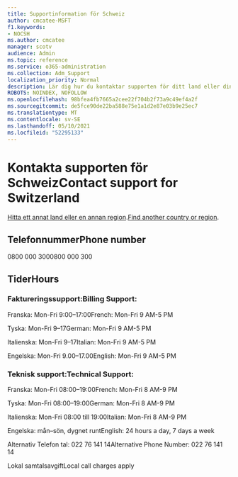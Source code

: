 ```yaml
---
title: Supportinformation för Schweiz
author: cmcatee-MSFT
f1.keywords:
- NOCSH
ms.author: cmcatee
manager: scotv
audience: Admin
ms.topic: reference
ms.service: o365-administration
ms.collection: Adm_Support
localization_priority: Normal
description: Lär dig hur du kontaktar supporten för ditt land eller din region.
ROBOTS: NOINDEX, NOFOLLOW
ms.openlocfilehash: 98bfea4fb7665a2cee22f704b2f73a9c49ef4a2f
ms.sourcegitcommit: de5fce90de22ba588e75e1a1d2e87e03b9e25ec7
ms.translationtype: MT
ms.contentlocale: sv-SE
ms.lasthandoff: 05/10/2021
ms.locfileid: "52295133"
---
```

# <a name="contact-support-for-switzerland"></a><span data-ttu-id="3ba07-103">Kontakta supporten för Schweiz</span><span class="sxs-lookup"><span data-stu-id="3ba07-103">Contact support for Switzerland</span></span>

<span data-ttu-id="3ba07-104">[Hitta ett annat land eller en annan region](../../business-video/get-help-support.md).</span><span class="sxs-lookup"><span data-stu-id="3ba07-104">[Find another country or region](../../business-video/get-help-support.md).</span></span>

## <a name="phone-number"></a><span data-ttu-id="3ba07-105">Telefonnummer</span><span class="sxs-lookup"><span data-stu-id="3ba07-105">Phone number</span></span>
<span data-ttu-id="3ba07-106">0800 000 300</span><span class="sxs-lookup"><span data-stu-id="3ba07-106">0800 000 300</span></span>

## <a name="hours"></a><span data-ttu-id="3ba07-107">Tider</span><span class="sxs-lookup"><span data-stu-id="3ba07-107">Hours</span></span>
### <a name="billing-support"></a><span data-ttu-id="3ba07-108">Faktureringssupport:</span><span class="sxs-lookup"><span data-stu-id="3ba07-108">Billing Support:</span></span>

<span data-ttu-id="3ba07-109">Franska: Mon-Fri 9:00–17:00</span><span class="sxs-lookup"><span data-stu-id="3ba07-109">French: Mon-Fri 9 AM-5 PM</span></span>

<span data-ttu-id="3ba07-110">Tyska: Mon-Fri 9–17</span><span class="sxs-lookup"><span data-stu-id="3ba07-110">German: Mon-Fri 9 AM-5 PM</span></span>

<span data-ttu-id="3ba07-111">Italienska: Mon-Fri 9–17</span><span class="sxs-lookup"><span data-stu-id="3ba07-111">Italian: Mon-Fri 9 AM-5 PM</span></span>

<span data-ttu-id="3ba07-112">Engelska: Mon-Fri 9.00–17.00</span><span class="sxs-lookup"><span data-stu-id="3ba07-112">English: Mon-Fri 9 AM-5 PM</span></span>

### <a name="technical-support"></a><span data-ttu-id="3ba07-113">Teknisk support:</span><span class="sxs-lookup"><span data-stu-id="3ba07-113">Technical Support:</span></span>

<span data-ttu-id="3ba07-114">Franska: Mon-Fri 08:00–19:00</span><span class="sxs-lookup"><span data-stu-id="3ba07-114">French: Mon-Fri 8 AM-9 PM</span></span>

<span data-ttu-id="3ba07-115">Tyska: Mon-Fri 08:00–19:00</span><span class="sxs-lookup"><span data-stu-id="3ba07-115">German: Mon-Fri 8 AM-9 PM</span></span>

<span data-ttu-id="3ba07-116">Italienska: Mon-Fri 08:00 till 19:00</span><span class="sxs-lookup"><span data-stu-id="3ba07-116">Italian: Mon-Fri 8 AM-9 PM</span></span>

<span data-ttu-id="3ba07-117">Engelska: mån–sön, dygnet runt</span><span class="sxs-lookup"><span data-stu-id="3ba07-117">English: 24 hours a day, 7 days a week</span></span>

<span data-ttu-id="3ba07-118">Alternativ Telefon tal: 022 76 141 14</span><span class="sxs-lookup"><span data-stu-id="3ba07-118">Alternative Phone Number: 022 76 141 14</span></span>

<span data-ttu-id="3ba07-119">Lokal samtalsavgift</span><span class="sxs-lookup"><span data-stu-id="3ba07-119">Local call charges apply</span></span>
